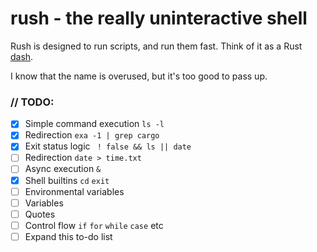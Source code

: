 # rush - the really uninteractive shell
Rush is designed to run scripts, and run them fast. Think of it as a Rust [dash](https://en.wikipedia.org/wiki/Almquist_shell#dash).

I know that the name is overused, but it's too good to pass up.

### // TODO: 
- [X] Simple command execution `ls -l`
- [X] Redirection `exa -1 | grep cargo`
- [X] Exit status logic ` ! false && ls || date`
- [ ] Redirection `date > time.txt`
- [ ] Async execution `&`
- [X] Shell builtins `cd` `exit`
- [ ] Environmental variables
- [ ] Variables
- [ ] Quotes
- [ ] Control flow `if` `for` `while` `case` etc
- [ ] Expand this to-do list
